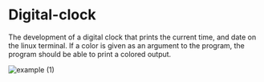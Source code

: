 # Digital-clock
The development of a digital clock that prints the current time, and date on the linux terminal. If a color is given as an argument to the program, the program should be able to print a colored output.


![example (1)](https://github.com/IshtaJayakody/Digital-clock/assets/73831741/35583c4b-60de-4986-b87f-f0eef26a557e)

